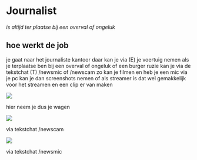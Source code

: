 # Journalist
*is altijd ter plaatse bij een overval of ongeluk*
## hoe werkt de job[](#hoe-werkt-de-job)
je gaat naar het journaliste kantoor daar kan je via (E) je voertuig nemen als je terplaatse ben bij een overval of ongeluk of een burger ruzie kan je via de tekstchat (T) /newsmic of /newscam zo kan je filmen en heb je een mic via je pc kan je dan screenshots nemen of als streamer is dat wel gemakkelijk voor het streamen en een clip er van maken

![](https://gblobscdn.gitbook.com/assets%2F-MfZSE4Y_miPe3sns1KA%2F-MgL7OVySTjpTw76jnxh%2F-MgL8TeXgsFGkjM5JY85%2Fjournalist%20auto%20vragen.png?alt=media&token=5f141188-7717-40ca-bce6-f83da8d2a02c)

hier neem je dus je wagen

![](https://gblobscdn.gitbook.com/assets%2F-MfZSE4Y_miPe3sns1KA%2F-MgLCkPwEC03agWa335b%2F-MgLHea9Se5qciZ3wBHW%2Fvia%20tekstchat%20newscam.png?alt=media&token=b98175e4-d659-42b4-8da0-ae02c829312e)

via tekstchat /newscam

![](https://gblobscdn.gitbook.com/assets%2F-MfZSE4Y_miPe3sns1KA%2F-MgLCkPwEC03agWa335b%2F-MgLHmtoKxPd3JBXcewf%2Fvia%20tekstchat%20newsmic.png?alt=media&token=3b023cae-059c-4ea4-9ee0-19c76bba180d)

via tekstchat /newsmic